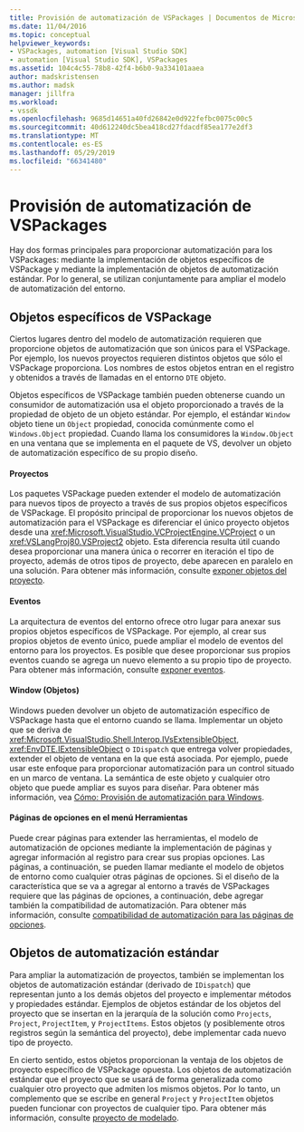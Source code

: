 ```yaml
---
title: Provisión de automatización de VSPackages | Documentos de Microsoft
ms.date: 11/04/2016
ms.topic: conceptual
helpviewer_keywords:
- VSPackages, automation [Visual Studio SDK]
- automation [Visual Studio SDK], VSPackages
ms.assetid: 104c4c55-78b8-42f4-b6b0-9a334101aaea
author: madskristensen
ms.author: madsk
manager: jillfra
ms.workload:
- vssdk
ms.openlocfilehash: 9685d14651a40fd26842e0d922fefbc0075c00c5
ms.sourcegitcommit: 40d612240dc5bea418cd27fdacdf85ea177e2df3
ms.translationtype: MT
ms.contentlocale: es-ES
ms.lasthandoff: 05/29/2019
ms.locfileid: "66341480"
---
```

# <a name="providing-automation-for-vspackages"></a>Provisión de automatización de VSPackages
Hay dos formas principales para proporcionar automatización para los VSPackages: mediante la implementación de objetos específicos de VSPackage y mediante la implementación de objetos de automatización estándar. Por lo general, se utilizan conjuntamente para ampliar el modelo de automatización del entorno.

## <a name="vspackage-specific-objects"></a>Objetos específicos de VSPackage
 Ciertos lugares dentro del modelo de automatización requieren que proporcione objetos de automatización que son únicos para el VSPackage. Por ejemplo, los nuevos proyectos requieren distintos objetos que sólo el VSPackage proporciona. Los nombres de estos objetos entran en el registro y obtenidos a través de llamadas en el entorno `DTE` objeto.

 Objetos específicos de VSPackage también pueden obtenerse cuando un consumidor de automatización usa el objeto proporcionado a través de la propiedad de objeto de un objeto estándar. Por ejemplo, el estándar `Window` objeto tiene un `Object` propiedad, conocida comúnmente como el `Windows.Object` propiedad. Cuando llama los consumidores la `Window.Object` en una ventana que se implementa en el paquete de VS, devolver un objeto de automatización específico de su propio diseño.

#### <a name="projects"></a>Proyectos
 Los paquetes VSPackage pueden extender el modelo de automatización para nuevos tipos de proyecto a través de sus propios objetos específicos de VSPackage. El propósito principal de proporcionar los nuevos objetos de automatización para el VSPackage es diferenciar el único proyecto objetos desde una <xref:Microsoft.VisualStudio.VCProjectEngine.VCProject> o un <xref:VSLangProj80.VSProject2> objeto. Esta diferencia resulta útil cuando desea proporcionar una manera única o recorrer en iteración el tipo de proyecto, además de otros tipos de proyecto, debe aparecen en paralelo en una solución. Para obtener más información, consulte [exponer objetos del proyecto](../../extensibility/internals/exposing-project-objects.md).

#### <a name="events"></a>Eventos
 La arquitectura de eventos del entorno ofrece otro lugar para anexar sus propios objetos específicos de VSPackage. Por ejemplo, al crear sus propios objetos de evento único, puede ampliar el modelo de eventos del entorno para los proyectos. Es posible que desee proporcionar sus propios eventos cuando se agrega un nuevo elemento a su propio tipo de proyecto. Para obtener más información, consulte [exponer eventos](../../extensibility/internals/exposing-events-in-the-visual-studio-sdk.md).

#### <a name="window-objects"></a>Window (Objetos)
 Windows pueden devolver un objeto de automatización específico de VSPackage hasta que el entorno cuando se llama. Implementar un objeto que se deriva de <xref:Microsoft.VisualStudio.Shell.Interop.IVsExtensibleObject>, <xref:EnvDTE.IExtensibleObject> o `IDispatch` que entrega volver propiedades, extender el objeto de ventana en la que está asociada. Por ejemplo, puede usar este enfoque para proporcionar automatización para un control situado en un marco de ventana. La semántica de este objeto y cualquier otro objeto que puede ampliar es suyos para diseñar. Para obtener más información, vea [Cómo: Provisión de automatización para Windows](../../extensibility/internals/how-to-provide-automation-for-windows.md).

#### <a name="options-pages-on-the-tools-menu"></a>Páginas de opciones en el menú Herramientas
 Puede crear páginas para extender las herramientas, el modelo de automatización de opciones mediante la implementación de páginas y agregar información al registro para crear sus propias opciones. Las páginas, a continuación, se pueden llamar mediante el modelo de objetos de entorno como cualquier otras páginas de opciones. Si el diseño de la característica que se va a agregar al entorno a través de VSPackages requiere que las páginas de opciones, a continuación, debe agregar también la compatibilidad de automatización. Para obtener más información, consulte [compatibilidad de automatización para las páginas de opciones](../../extensibility/internals/automation-support-for-options-pages.md).

## <a name="standard-automation-objects"></a>Objetos de automatización estándar
 Para ampliar la automatización de proyectos, también se implementan los objetos de automatización estándar (derivado de `IDispatch`) que representan junto a los demás objetos del proyecto e implementar métodos y propiedades estándar. Ejemplos de objetos estándar de los objetos del proyecto que se insertan en la jerarquía de la solución como `Projects`, `Project`, `ProjectItem`, y `ProjectItems`. Estos objetos (y posiblemente otros registros según la semántica del proyecto), debe implementar cada nuevo tipo de proyecto.

 En cierto sentido, estos objetos proporcionan la ventaja de los objetos de proyecto específico de VSPackage opuesta. Los objetos de automatización estándar que el proyecto que se usará de forma generalizada como cualquier otro proyecto que admiten los mismos objetos. Por lo tanto, un complemento que se escribe en general `Project` y `ProjectItem` objetos pueden funcionar con proyectos de cualquier tipo. Para obtener más información, consulte [proyecto de modelado](../../extensibility/internals/project-modeling.md).